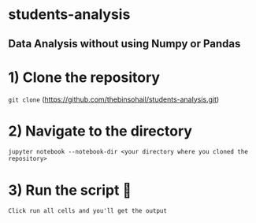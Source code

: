 # students-analysis
Data Analysis without using Numpy or Pandas
---
# 1) Clone the repository 

```git clone``` (https://github.com/thebinsohail/students-analysis.git)

# 2) Navigate to the directory
```jupyter notebook --notebook-dir <your directory where you cloned the repository>```

# 3) Run the script :tada:
```Click run all cells and you'll get the output```

